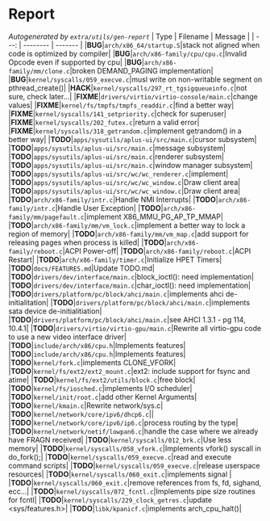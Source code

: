 # Report
*Autogenerated by `extra/utils/gen-report`*
| Type | Filename | Message |
| ---: | -------- | ------- |
|**BUG**|`arch/x86_64/startup.S`|stack not aligned when code is optimized by compiler|
|**BUG**|`arch/x86-family/cpu/cpu.c`|Invalid Opcode even if supported by cpu|
|**BUG**|`arch/x86-family/mm/clone.c`|broken DEMAND_PAGING implementation|
|**BUG**|`kernel/syscalls/059_execve.c`|musl write on non-writable segment on pthread_create()|
|**HACK**|`kernel/syscalls/297_rt_tgsigqueueinfo.c`|not sure, check later...|
|**FIXME**|`drivers/virtio/virtio-console/main.c`|change values|
|**FIXME**|`kernel/fs/tmpfs/tmpfs_readdir.c`|find a better way|
|**FIXME**|`kernel/syscalls/141_setpriority.c`|check for superuser|
|**FIXME**|`kernel/syscalls/202_futex.c`|return a valid error|
|**FIXME**|`kernel/syscalls/318_getrandom.c`|implement getrandom() in a better way|
|**TODO**|`apps/sysutils/aplus-ui/src/main.c`|cursor subsystem|
|**TODO**|`apps/sysutils/aplus-ui/src/main.c`|message subsystem|
|**TODO**|`apps/sysutils/aplus-ui/src/main.c`|renderer subsystem|
|**TODO**|`apps/sysutils/aplus-ui/src/main.c`|window manager subsystem|
|**TODO**|`apps/sysutils/aplus-ui/src/wc/wc_renderer.c`|implement|
|**TODO**|`apps/sysutils/aplus-ui/src/wc/wc_window.c`|Draw client area|
|**TODO**|`apps/sysutils/aplus-ui/src/wc/wc_window.c`|Draw client area|
|**TODO**|`arch/x86-family/intr.c`|Handle NMI Interrupts|
|**TODO**|`arch/x86-family/intr.c`|Handle User Exception|
|**TODO**|`arch/x86-family/mm/pagefault.c`|implement X86_MMU_PG_AP_TP_MMAP|
|**TODO**|`arch/x86-family/mm/vm_lock.c`|implement a better way to lock a region of memory|
|**TODO**|`arch/x86-family/mm/vm_map.c`|add support for releasing pages when process is killed|
|**TODO**|`arch/x86-family/reboot.c`|ACPI Power-off|
|**TODO**|`arch/x86-family/reboot.c`|ACPI Restart|
|**TODO**|`arch/x86-family/timer.c`|Initialize HPET Timers|
|**TODO**|`docs/FEATURES.md`|Update TODO.md|
|**TODO**|`drivers/dev/interface/main.c`|block_ioctl(): need implementation|
|**TODO**|`drivers/dev/interface/main.c`|char_ioctl(): need implementation|
|**TODO**|`drivers/platform/pc/block/ahci/main.c`|implements ahci de-initialitation|
|**TODO**|`drivers/platform/pc/block/ahci/main.c`|implements sata device de-initialitiation|
|**TODO**|`drivers/platform/pc/block/ahci/main.c`|see AHCI 1.3.1 - pg 114, 10.4.1|
|**TODO**|`drivers/virtio/virtio-gpu/main.c`|Rewrite all virtio-gpu code to use a new video interface driver|
|**TODO**|`include/arch/x86/cpu.h`|Implements features|
|**TODO**|`include/arch/x86/cpu.h`|Implements features|
|**TODO**|`kernel/fork.c`|implements CLONE_VFORK|
|**TODO**|`kernel/fs/ext2/ext2_mount.c`|ext2: include support for fsync and atime|
|**TODO**|`kernel/fs/ext2/utils/block.c`|free block|
|**TODO**|`kernel/fs/iosched.c`|implements I/O scheduler|
|**TODO**|`kernel/init/root.c`|add other Kernel Arguments|
|**TODO**|`kernel/kmain.c`|Rewrite network/sys.c|
|**TODO**|`kernel/network/core/ipv6/dhcp6.c`||
|**TODO**|`kernel/network/core/ipv6/ip6.c`|process routing by the type|
|**TODO**|`kernel/network/netif/lowpan6.c`|handle the case where we already have FRAGN received|
|**TODO**|`kernel/syscalls/012_brk.c`|Use less memory|
|**TODO**|`kernel/syscalls/058_vfork.c`|Implements vfork() syscall in do_fork();|
|**TODO**|`kernel/syscalls/059_execve.c`|read and execute command scripts|
|**TODO**|`kernel/syscalls/059_execve.c`|release userspace resources|
|**TODO**|`kernel/syscalls/060_exit.c`|implements signal     |
|**TODO**|`kernel/syscalls/060_exit.c`|remove references from fs, fd, sighand, ecc...|
|**TODO**|`kernel/syscalls/072_fcntl.c`|Implements pipe size routines for fcntl|
|**TODO**|`kernel/syscalls/229_clock_getres.c`|update <sys/features.h>|
|**TODO**|`libk/kpanicf.c`|implements arch_cpu_halt()|
